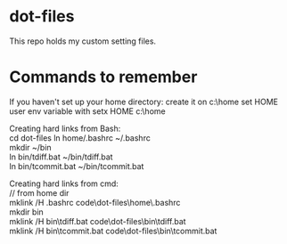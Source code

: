 dot-files
=========

This repo holds my custom setting files.


Commands to remember
====================

If you haven't set up your home directory:
create it on c:\home
set HOME user env variable with setx HOME c:\home

Creating hard links from Bash:  
cd dot-files
ln home/.bashrc ~/.bashrc  
mkdir ~/bin  
ln bin/tdiff.bat ~/bin/tdiff.bat  
ln bin/tcommit.bat ~/bin/tcommit.bat  

Creating hard links from cmd:  
// from home dir  
mklink /H .bashrc code\dot-files\home\\.bashrc  
mkdir bin  
mklink /H bin\tdiff.bat code\dot-files\bin\tdiff.bat  
mklink /H bin\tcommit.bat code\dot-files\bin\tcommit.bat  

